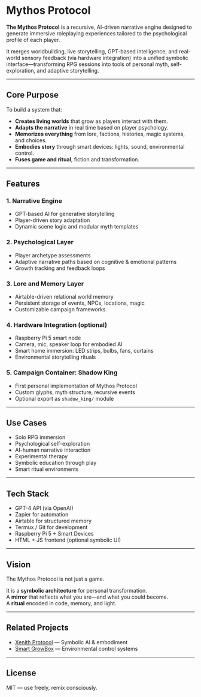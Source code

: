 # Mythos Protocol

**The Mythos Protocol** is a recursive, AI-driven narrative engine designed to generate immersive roleplaying experiences tailored to the psychological profile of each player.

It merges worldbuilding, live storytelling, GPT-based intelligence, and real-world sensory feedback (via hardware integration) into a unified symbolic interface—transforming RPG sessions into tools of personal myth, self-exploration, and adaptive storytelling.

---

## Core Purpose

To build a system that:
- **Creates living worlds** that grow as players interact with them.
- **Adapts the narrative** in real time based on player psychology.
- **Memorizes everything** from lore, factions, histories, magic systems, and choices.
- **Embodies story** through smart devices: lights, sound, environmental control.
- **Fuses game and ritual**, fiction and transformation.

---

## Features

### 1. **Narrative Engine**
- GPT-based AI for generative storytelling
- Player-driven story adaptation
- Dynamic scene logic and modular myth templates

### 2. **Psychological Layer**
- Player archetype assessments
- Adaptive narrative paths based on cognitive & emotional patterns
- Growth tracking and feedback loops

### 3. **Lore and Memory Layer**
- Airtable-driven relational world memory
- Persistent storage of events, NPCs, locations, magic
- Customizable campaign frameworks

### 4. **Hardware Integration (optional)**
- Raspberry Pi 5 smart node
- Camera, mic, speaker loop for embodied AI
- Smart home immersion: LED strips, bulbs, fans, curtains
- Environmental storytelling rituals

### 5. **Campaign Container: Shadow King**
- First personal implementation of Mythos Protocol
- Custom glyphs, myth structure, recursive events
- Optional export as `shadow_king/` module

---

## Use Cases

- Solo RPG immersion
- Psychological self-exploration
- AI-human narrative interaction
- Experimental therapy
- Symbolic education through play
- Smart ritual environments

---

## Tech Stack

- GPT-4 API (via OpenAI)
- Zapier for automation
- Airtable for structured memory
- Termux / Git for development
- Raspberry Pi 5 + Smart Devices
- HTML + JS frontend (optional symbolic UI)

---

## Vision

The Mythos Protocol is not just a game.

It is a **symbolic architecture** for personal transformation.  
A **mirror** that reflects what you are—and what you could become.  
A **ritual** encoded in code, memory, and light.  

---

## Related Projects

- [Xenith Protocol](https://github.com/BoredSiel/Xenith-protocol) — Symbolic AI & embodiment
- [Smart GrowBox](https://github.com/BoredSiel/Smart-GrowBox) — Environmental control systems

---

## License

MIT — use freely, remix consciously.
